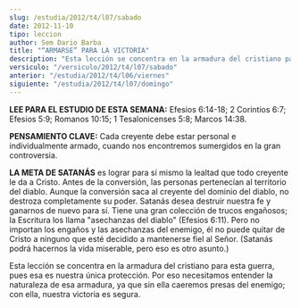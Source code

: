 ```yaml
---
slug: /estudia/2012/t4/l07/sabado
date: 2012-11-10
tipo: leccion
author: Sem Dario Barba
title: "“ARMARSE” PARA LA VICTORIA"
description: "Esta lección se concentra en la armadura del cristiano para esta guerra, pues  esa es nuestra única protección. Por eso necesitamos entender la naturaleza de  esa armadura, ya que sin ella caeremos presas del enemigo; con ella, nuestra  victoria es segura."
versiculo: "/versiculo/2012/t4/l07/sabado"
anterior: "/estudia/2012/t4/l06/viernes"
siguiente: "/estudia/2012/t4/l07/domingo"
---
```


**LEE PARA EL ESTUDIO DE ESTA SEMANA:** Efesios 6:14-18; 2 Corintios 6:7; Efesios 5:9; Romanos 10:15; 1 Tesalonicenses 5:8; Marcos 14:38.

**PENSAMIENTO CLAVE:** Cada creyente debe estar personal e individualmente armado, cuando nos encontremos sumergidos en la gran controversia.

**LA META DE SATANÁS** es lograr para sí mismo la lealtad que todo creyente le da a Cristo. Antes de la conversión, las personas pertenecían al territorio del diablo. Aunque la conversión saca al creyente del dominio del diablo, no destroza completamente su poder. Satanás desea destruir nuestra fe y ganarnos de nuevo para sí. Tiene una gran colección de trucos engañosos; la Escritura los llama "asechanzas del diablo" (Efesios 6:11). Pero no importan los engaños y las asechanzas del enemigo, él no puede quitar de Cristo a ninguno que esté decidido a mantenerse fiel al Señor. (Satanás podrá hacernos la vida miserable, pero eso es otro asunto.)

Esta lección se concentra en la armadura del cristiano para esta guerra, pues esa es nuestra única protección. Por eso necesitamos entender la naturaleza de esa armadura, ya que sin ella caeremos presas del enemigo; con ella, nuestra victoria es segura.
